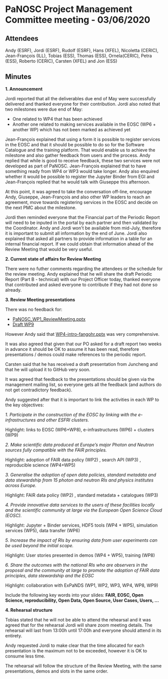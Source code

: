 ﻿PaNOSC Project Management Committee meeting - 03/06/2020
========================================================


Attendees
-------
Andy (ESRF), Jordi (ESRF), Rudolf (ESRF), Hans (XFEL), Nicoletta (CERIC), Jean-François (ILL), Tobias (ESS), Thomas (ESS), Ornela(CERIC), Petra (ESS), Roberto (CERIC), Carsten (XFEL) and Jon (ESS)


Minutes
-------	

**1. Announcement**

Jordi reported that all the deliverables due end of May were successfully delivered and thanked everyone for their contribution. Jordi also noted that two milestones were due end of May:
  * One related to WP4 that has been achieved
  * Another one related to making services available in the EOSC (WP6 + another WP) which has not been marked as achieved yet

Jean-François explained that using a form it is possible to register services in the EOSC and that it should be possible to do so for the Software Catalogue and the training platform. That would enable us to achieve the milestone and also gather feedback from users and the process.
Andy replied that while is good to receive feedback, these two services were not developed as part of PaNOSC. Jean-François explained that to have something ready from WP4 or WP3 would take longer.
Andy also enquired whether it would be possible to register the Jupyter Binder from EGI and Jean-François replied that he would talk with Giuseppe this afternoon.

At this point, it was agreed to take the conversation off-line, encourage Andy, Giuseppe, Jean-François and also other WP leaders to reach an agreement, move towards registering services in the EOSC and decide on the next PMC about the milestone.

Jordi then reminded everyone that the Financial part of the Periodic Report will need to be inputed in the portal by each partner and then validated by the Coordinator. Andy and Jordi won't be available from mid-July, therefore it is important to submit all information by the end of June. Jordi also explained that asked all partners to provide information in a table for an internal financial report. If we could obtain that information ahead of the Review Meeting that would be very useful.

**2. Current state of affairs for Review Meeting**

There were no futher comments regarding the attendees or the schedule for the review meeting. Andy explained that he will share the draft Periodic Report (Part B - technical) with our Project Officer today, thanked everyone that contributed and asked everyone to contribute if they had not done so already.

**3. Review Meeting presentations**

There was no feedback for:
*  [PaNOSC_WP1_ReviewMeeting.pptx](https://github.com/panosc-eu/panosc/files/4721833/PaNOSC_WP1_ReviewMeeting.pptx)
*  [Draft WP9](https://github.com/panosc-eu/panosc/raw/master/Work%20Packages/WP9%20Outreach%20and%20communication/Presentations/M18%20Review%20Meeting/WP9-PaNOSC_NCarboni_2020ReviewMeeting.pdf)

However Andy said that [WP4-intro-fangohr.pptx](https://github.com/panosc-eu/panosc/files/4712783/WP4-intro-fangohr.pptx) was very comprehensive.

It was also agreed that given that our PO asked for a draft report two weeks in advance it should be OK to assume it has been read, therefore presentations / demos could make references to the periodic report.

Carsten said that he has received a draft presentation from Juncheng and that he will upload it to GitHub very soon.

It was agreed that feedback to the presentations should be given via the management mailing list, so everyone gets all the feedback (and authors do not get contradictory feedback).

Andy suggested after that it is important to link the activities in each WP to the key objectives:

 *1. Participate in the construction of the EOSC by linking with the e-infrastructures and other ESFRI clusters.*

 Highlight: links to EOSC (WP6+WP8), e-infrastructures (WP6) + clusters (WP9)

 *2. Make scientific data produced at Europe’s major Photon and Neutron sources fully compatible with the FAIR principles.*

 Highlight: adoption of FAIR data policy (WP2) , search API (WP3) , reproducible science (WP4+WP5)

 *3. Generalise the adoption of open data policies, standard metadata and data stewardship from 15 photon and neutron RIs and physics institutes across Europe.*

 Highlight: FAIR data policy (WP2) , standard metadata + catalogues (WP3)

 *4. Provide innovative data services to the users of these facilities locally and the scientific community at large via the European Open Science Cloud (EOSC).*

 Highlight: Jupyter + Binder services, HDF5 tools (WP4 + WP5), simulation services (WP5), data transfer (WP6)

 *5. Increase the impact of RIs by ensuring data from user experiments can be used beyond the initial scope.*

 Highlight: User stories presented in demos (WP4 + WP5), training (WP8)

 *6. Share the outcomes with the national RIs who are observers in the proposal and the community at large to promote the adoption of FAIR data principles, data stewardship and the EOSC*

 Highlight: collaboration with ExPaNDS (WP1, WP2, WP3, WP4, WP8, WP9)

 Include the following key words into your slides: **FAIR, EOSC, Open Science, reproducibility, Open Data, Open Source, User Cases, Users, ...**


**4. Rehearsal structure**

Tobias stated that he will not be able to attend the rehearsal and it was agreed that for the rehearsal Jordi will share zoom meeting details. The rehearsal will last from 13:00h until 17:00h and everyone should attend in its entirety. 

Andy requested Jordi to make clear that the time allocated for each presentation is the maximum not to be exceeded, however it is OK to consume less time.

The rehearsal will follow the structure of the Review Meeting, with the same presentations, demos and slots in the same order.















